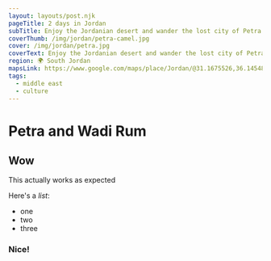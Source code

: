 ```yaml
---
layout: layouts/post.njk
pageTitle: 2 days in Jordan
subTitle: Enjoy the Jordanian desert and wander the lost city of Petra
coverThumb: /img/jordan/petra-camel.jpg
cover: /img/jordan/petra.jpg
coverText: Enjoy the Jordanian desert and wander the lost city of Petra
region: 🌍 South Jordan
mapsLink: https://www.google.com/maps/place/Jordan/@31.1675526,36.1454843,7.94z/data=!4m5!3m4!1s0x15006f476664de99:0x8d285b0751264e99!8m2!3d30.585164!4d36.238414
tags:
  - middle east
  - culture
---
```


# Petra and Wadi Rum

## Wow

This actually works as expected

Here's a _list_:

- one
- two
- three

### Nice!
